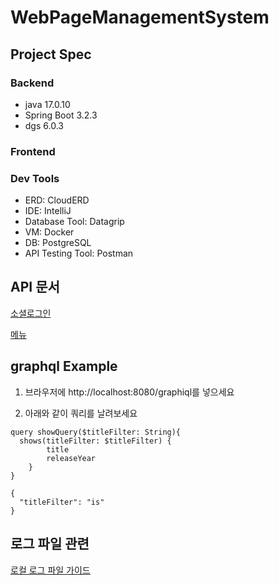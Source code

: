 # WebPageManagementSystem

## Project Spec
### Backend
- java 17.0.10
- Spring Boot 3.2.3
- dgs 6.0.3

### Frontend

### Dev Tools
- ERD: CloudERD
- IDE: IntelliJ
- Database Tool: Datagrip
- VM: Docker
- DB: PostgreSQL
- API Testing Tool: Postman

## API 문서
[소셜로그인](https://github.com/timonPark/WebPageManagementSystem_Backend/wiki/Users#%EC%86%8C%EC%85%9C%EB%A1%9C%EA%B7%B8%EC%9D%B8)

[메뉴](https://github.com/timonPark/WebPageManagementSystem_Backend/wiki/Menu)
## graphql Example
1. 브라우저에 http://localhost:8080/graphiql를 넣으세요

2. 아래와 같이 쿼리를 날려보세요
```
query showQuery($titleFilter: String){
  shows(titleFilter: $titleFilter) {
        title
        releaseYear
    }
}

{
  "titleFilter": "is"
}
```

## 로그 파일 관련
[로컬 로그 파일 가이드](https://locrian-gerbil-117.notion.site/Spring-boot-e5ec541ba3c44cd583a28924cae31cc3)
